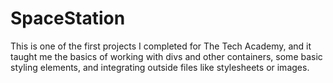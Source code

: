 # SpaceStation
This is one of the first projects I completed for The Tech Academy, 
and it taught me the basics of working with divs and other containers, 
some basic styling elements, and integrating outside files like 
stylesheets or images.
